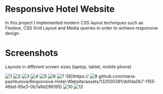 # Responsive Hotel Website
In this project I implemented modern CSS layout techniques such as Flexbox, CSS Grid Layout and Media queries in order to achieve responsive design.
# Screenshots
Layouts in different screen sizes (laptop, tablet, mobile phone)

![1](https://github.com/maria-pashkulova/Responsive-Hotel-Website/assets/132500391/dabd8a82-4ee9-4dd1-8944-bc19ce3564f1)
![2](https://github.com/maria-pashkulova/Responsive-Hotel-Website/assets/132500391/2dd420d2-6790-4054-9e26-a3fbc0cebcc4)
![3](https://github.com/maria-pashkulova/Responsive-Hotel-Website/assets/132500391/d8ba32ae-5ae4-451c-8734-37f06f101851)
![4](https://github.com/maria-pashkulova/Responsive-Hotel-Website/assets/132500391/cd186a65-4e47-4fff-8fd1-f4438a7ab3dd)
![5](https://github.com/maria-pashkulova/Responsive-Hotel-Website/assets/132500391/6c46612b-4207-476a-addb-6349773e1614)
![6](https://github.com/maria-pashkulova/Responsive-Hotel-Website/assets/132500391/908ce939-00ea-4fa3-ad20-9b3318f89a6c)
![7](https://github.com/maria-pashkulova/Responsive-Hotel-Website/assets/132500391/d1b838ab-7d8b-4304-86ec-0a10a373bd7c)
![8](https://
![9](https://github.com/maria-pashkulova/Responsive-Hotel-Website/assets/132500391/74b2d0d4-84e4-48b0-bbec-74a03094da1b)
github.com/maria-pashkulova/Responsive-Hotel-Website/assets/132500391/dd1da0b7-1155-46bd-95e3-0b7a9d296195)
![10](https://github.com/maria-pashkulova/Responsive-Hotel-Website/assets/132500391/43840417-83f4-4c5b-8009-fba67b39f0bd)
![12](https://github.com/maria-pashkulova/Responsive-Hotel-Website/assets/132500391/ff738363-eec7-4565-9d86-ee90cbf49185)

